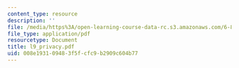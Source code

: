 ```yaml
---
content_type: resource
description: ''
file: /media/https%3A/open-learning-course-data-rc.s3.amazonaws.com/6-805-ethics-and-the-law-on-the-electronic-frontier-fall-2005/008e193109483f5fcfc9b2909c604b77_l9_privacy.pdf
file_type: application/pdf
resourcetype: Document
title: l9_privacy.pdf
uid: 008e1931-0948-3f5f-cfc9-b2909c604b77
---
```


